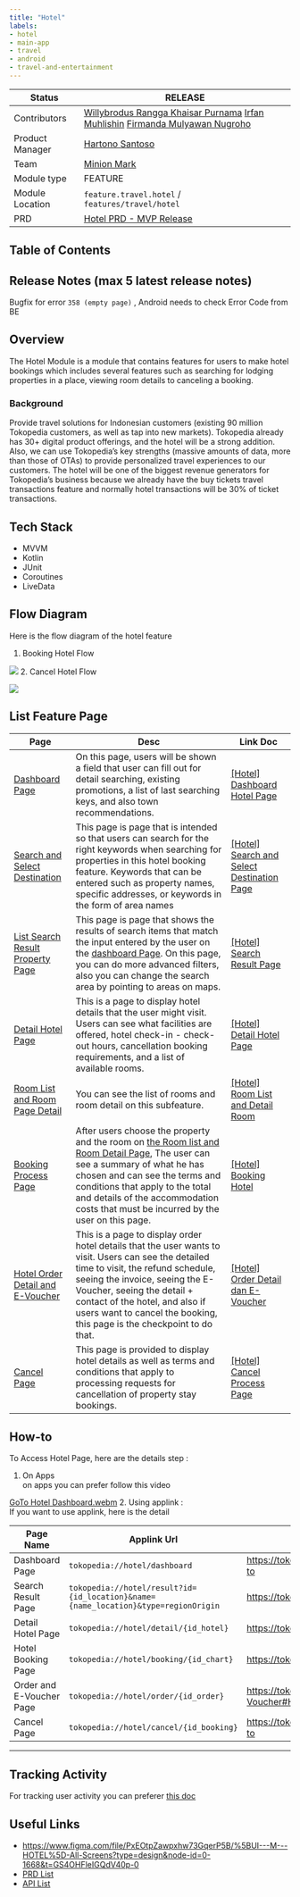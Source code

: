 ```yaml
---
title: "Hotel"
labels:
- hotel
- main-app
- travel
- android
- travel-and-entertainment
---
```



| **Status** | <!--start status:GREEN-->RELEASE<!--end status--> |
| --- | --- |
| Contributors | [Willybrodus Rangga Khaisar Purnama](https://tokopedia.atlassian.net/wiki/people/62cb5c393d382dfc9c5f11d2?ref=confluence) [Irfan Muhlishin](https://tokopedia.atlassian.net/wiki/people/5bfe19e5128c7106f57662cc?ref=confluence) [Firmanda Mulyawan Nugroho](https://tokopedia.atlassian.net/wiki/people/5d91c148fdfa560dcc3a040f?ref=confluence)  |
| Product Manager | [Hartono Santoso](https://tokopedia.atlassian.net/wiki/people/5c6f1fc4017b4a53c68aa479?ref=confluence)  |
| Team | [Minion Mark](https://tokopedia.atlassian.net/people/team/54372146-8afa-46e4-8de3-783c53a0cc3b)  |
| Module type | <!--start status:YELLOW-->FEATURE<!--end status--> |
| Module Location | `feature.travel.hotel` /<br/> `features/travel/hotel` |
| PRD | [Hotel PRD - MVP Release](/wiki/spaces/TR/pages/456983079/Hotel+PRD+-+MVP+Release)  |

## Table of Contents

<!--toc-->

## Release Notes (max 5 latest release notes)

<!--start expand:17 May 2023 (MA-3.220)-->
Bugfix for error `358 (empty page)` , Android needs to check Error Code from BE
<!--end expand-->

## Overview

The Hotel Module is a module that contains features for users to make hotel bookings which includes several features such as searching for lodging properties in a place, viewing room details to canceling a booking.

### Background

Provide travel solutions for Indonesian customers (existing 90 million Tokopedia customers, as well as tap into new markets). Tokopedia already has 30+ digital product offerings, and the hotel will be a strong addition. Also, we can use Tokopedia’s key strengths (massive amounts of data, more than those of OTAs) to provide personalized travel experiences to our customers. The hotel will be one of the biggest revenue generators for Tokopedia’s business because we already have the buy tickets travel transactions feature and normally hotel transactions will be 30% of ticket transactions.

## Tech Stack

- MVVM
- Kotlin
- JUnit
- Coroutines
- LiveData

## Flow Diagram

Here is the flow diagram of the hotel feature

1. Booking Hotel Flow  


![](http://docs-android.tokopedia.net/images/docs/features/Screen-Shot-2023-05-17.png)
2. Cancel Hotel Flow  


![](http://docs-android.tokopedia.net/images/docs/features/Hotel-Home-Page-General-Cancel-Flow.png)

## List Feature Page



| **Page** | **Desc** | **Link Doc** |
| --- | --- | --- |
| [Dashboard Page](https://tokopedia.atlassian.net/wiki/spaces/PA/pages/2204565505/Hotel+Dashboard+Hotel+Page) | On this page, users will be shown a field that user can fill out for detail searching, existing promotions, a list of last searching keys, and also town recommendations. | [[Hotel] Dashboard Hotel Page](/wiki/spaces/PA/pages/2204565505)  |
| [Search and Select Destination](https://tokopedia.atlassian.net/wiki/spaces/PA/pages/2223047492/Hotel+Search+and+Select+Destination+Page) | This page is page that is intended so that users can search for the right keywords when searching for properties in this hotel booking feature. Keywords that can be entered such as property names, specific addresses, or keywords in the form of area names | [[Hotel] Search and Select Destination Page](/wiki/spaces/PA/pages/2223047492)  |
| [List Search Result Property Page](https://tokopedia.atlassian.net/wiki/spaces/PA/pages/2212791285/Hotel+Search+Result+Page) | This page is page that shows the results of search items that match the input entered by the user on the [dashboard Page](https://tokopedia.atlassian.net/wiki/spaces/PA/pages/2204565505/Hotel+Dashboard+Hotel+Page). On this page, you can do more advanced filters, also you can change the search area by pointing to areas on maps. | [[Hotel] Search Result Page](/wiki/spaces/PA/pages/2212791285)  |
| [Detail Hotel Page](https://tokopedia.atlassian.net/wiki/spaces/PA/pages/2224130457/Hotel+Detail+Hotel+Page) | This is a page to display hotel details that the user might visit. Users can see what facilities are offered, hotel check-in - check-out hours, cancellation booking requirements, and a list of available rooms. | [[Hotel] Detail Hotel Page](/wiki/spaces/PA/pages/2224130457)  |
| [Room List and Room Page Detail](https://tokopedia.atlassian.net/wiki/spaces/PA/pages/2237923792/Hotel+Room+List+and+Detail+Room)  | You can see the list of rooms and room detail on this subfeature. | [[Hotel] Room List and Detail Room](/wiki/spaces/PA/pages/2237923792)  |
| [Booking Process Page](https://tokopedia.atlassian.net/wiki/spaces/PA/pages/2237991807/Hotel+Booking+Hotel) | After users choose the property and the room on [the Room list and Room Detail Page](https://tokopedia.atlassian.net/wiki/spaces/PA/pages/2237923792/Hotel+Room+List+and+Detail+Room), The user can see a summary of what he has chosen and can see the terms and conditions that apply to the total and details of the accommodation costs that must be incurred by the user on this page. | [[Hotel] Booking Hotel](/wiki/spaces/PA/pages/2237991807)  |
| [Hotel Order Detail and E-Voucher](https://tokopedia.atlassian.net/wiki/spaces/PA/pages/2244149474/Hotel+Order+Detail+dan+E-Voucher)  | This is a page to display order hotel details that the user wants to visit. Users can see the detailed time to visit, the refund schedule, seeing the invoice, seeing the E-Voucher, seeing the detail + contact of the hotel, and also if users want to cancel the booking, this page is the checkpoint to do that. | [[Hotel] Order Detail dan E-Voucher](/wiki/spaces/PA/pages/2244149474)  |
| [Cancel Page](https://tokopedia.atlassian.net/wiki/spaces/PA/pages/2248804998/Hotel+Cancel+Process+Page)  | This page is provided to display hotel details as well as terms and conditions that apply to processing requests for cancellation of property stay bookings. | [[Hotel] Cancel Process Page](/wiki/spaces/PA/pages/2248804998)  |

## How-to

To Access Hotel Page, here are the details step :

1. On Apps  
on apps you can prefer follow this video

[GoTo Hotel Dashboard.webm](/wiki/download/attachments/2249265529/GoTo%20Hotel%20Dashboard.webm?version=1&modificationDate=1684307192966&cacheVersion=1&api=v2)
2. Using applink :  
If you want to use applink, here is the detail



| Page Name | **Applink Url** | **Detail Desc** |
| --- | --- | --- |
| Dashboard Page | `tokopedia://hotel/dashboard` | <https://tokopedia.atlassian.net/wiki/spaces/PA/pages/2204565505/Hotel+Dashboard+Hotel+Page#How-to>  |
| Search Result Page | `tokopedia://hotel/result?id={id_location}&name={name_location}&type=regionOrigin` | <https://tokopedia.atlassian.net/wiki/spaces/PA/pages/2212791285/Hotel+Search+Result+Page#How-to>  |
| Detail Hotel Page | `tokopedia://hotel/detail/{id_hotel}` | <https://tokopedia.atlassian.net/wiki/spaces/PA/pages/2224130457/Hotel+Detail+Hotel+Page#How-to>  |
| Hotel Booking Page | `tokopedia://hotel/booking/{id_chart}` | <https://tokopedia.atlassian.net/wiki/spaces/PA/pages/2237991807/Hotel+Booking+Hotel#How-to>  |
| Order and E-Voucher Page | `tokopedia://hotel/order/{id_order}` | <https://tokopedia.atlassian.net/wiki/spaces/PA/pages/2244149474/Hotel+Order+Detail+dan+E-Voucher#How-to>  |
| Cancel Page | `tokopedia://hotel/cancel/{id_booking}` | <https://tokopedia.atlassian.net/wiki/spaces/PA/pages/2248804998/Hotel+Cancel+Process+Page#How-to>  |



---

## Tracking Activity

For tracking user activity you can preferer [this doc](https://docs.google.com/spreadsheets/d/1i0pxHqiHuAftEnPoSNAxUeJsvt3Nyj-UtFW9q_aglX4/edit#gid=237713213)

## Useful Links

- <https://www.figma.com/file/PxEOtpZawpxhw73GqerP5B/%5BUI---M---HOTEL%5D-All-Screens?type=design&node-id=0-1668&t=GS4OHFleIGQdV40p-0>
- [PRD List](/wiki/spaces/TR/pages/461112007/Hotel+PRD+List)
- [API List](/wiki/spaces/TR/pages/474712718/Hotel+API+List)
